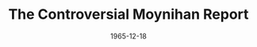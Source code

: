 --- 
draft: true
docset: how-did-nyc-segregate
bundle: racist-ableist-ideas
title: The Controversial Moynihan Report
featured: the-controversial-moynihan-report.jpg
featuredAlt: Newspaper clipping
layout: "tc-single"
hasContentInGallery: true
date: 1965-12-18
--- 